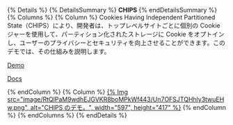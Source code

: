{% Details %} {% DetailsSummary %} **CHIPS** {% endDetailsSummary %} {% Columns %} {% Column %} Cookies Having Independent Partitioned State（CHIPS）により、開発者は、トップレベルサイトごとに個別の Cookie ジャーを使用して、パーティション化されたストレージに Cookie をオプトインし、ユーザーのプライバシーとセキュリティを向上させることができます。このデモでは、その仕組みを説明します。

[Demo](https://chips-site-a.glitch.me/)

[Docs](/docs/privacy-sandbox/chips/)

{% endColumn %} {% Column %} <a href="https://chips-site-a.glitch.me/">{% Img src="image/RtQlPaM9wdhEJGVKR8boMPkWf443/Un7OFSJTQHhly3twuEHw.png", alt="CHIPS のデモ。", width="597", height="417" %}</a> {% endColumn %} {% endColumns %} {% endDetails %}
